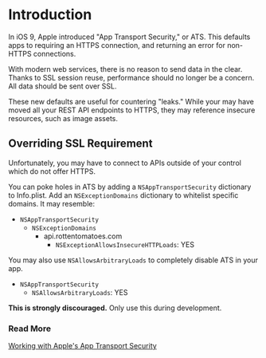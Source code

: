 # Introduction

In iOS 9, Apple introduced "App Transport Security," or ATS. This defaults apps to requiring an HTTPS connection, and returning an error for non-HTTPS connections.

With modern web services, there is no reason to send data in the clear. Thanks to SSL session reuse, performance should no longer be a concern. All data should be sent over SSL.

These new defaults are useful for countering "leaks." While your may have moved all your REST API endpoints to HTTPS, they may reference insecure resources, such as image assets.

## Overriding SSL Requirement

Unfortunately, you may have to connect to APIs outside of your control which do not offer HTTPS.

You can poke holes in ATS by adding a `NSAppTransportSecurity` dictionary to Info.plist. Add an `NSExceptionDomains` dictionary to whitelist specific domains. It may resemble:

* `NSAppTransportSecurity`
	* `NSExceptionDomains`
		* api.rottentomatoes.com
			* `NSExceptionAllowsInsecureHTTPLoads`: YES

You may also use `NSAllowsArbitraryLoads` to completely disable ATS in your app.

* `NSAppTransportSecurity`
	* `NSAllowsArbitraryLoads`: YES

**This is strongly discouraged.** Only use this during development.

### Read More

[Working with Apple's App Transport Security](http://www.neglectedpotential.com/2015/06/working-with-apples-application-transport-security/)